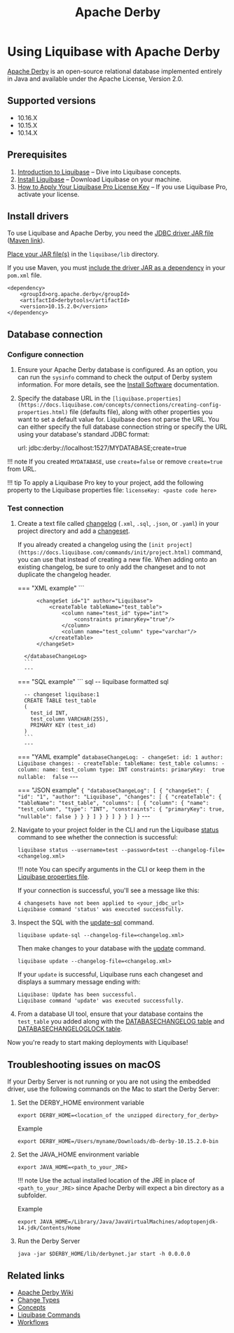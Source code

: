 ﻿---
title: Apache Derby
---

# Using Liquibase with Apache Derby

[Apache Derby](https://db.apache.org/derby/) is an open-source relational database implemented entirely in Java and available under the Apache License, Version 2.0.

## Supported versions

*   10.16.X
*   10.15.X
*   10.14.X

## Prerequisites

1. [Introduction to Liquibase](https://docs.liquibase.com/concepts/introduction-to-liquibase.html) – Dive into Liquibase concepts.
1. [Install Liquibase](https://docs.liquibase.com/start/install/home.html) – Download Liquibase on your machine.
1. [How to Apply Your Liquibase Pro License Key](https://docs.liquibase.com/workflows/liquibase-pro/how-to-apply-your-liquibase-pro-license-key.html) – If you use Liquibase Pro, activate your license.

## Install drivers

To use Liquibase and Apache Derby, you need the [JDBC driver JAR file](https://db.apache.org/derby/derby_downloads.html) ([Maven link](https://mvnrepository.com/artifact/org.apache.derby/derbytools)).

[Place your JAR file(s)](https://docs.liquibase.com/workflows/liquibase-community/adding-and-updating-liquibase-drivers.html) in the `liquibase/lib` directory.

If you use Maven, you must [include the driver JAR as a dependency](https://docs.liquibase.com/tools-integrations/maven/maven-pom-file.html) in your `pom.xml` file.

```
<dependency>
    <groupId>org.apache.derby</groupId>
    <artifactId>derbytools</artifactId>
    <version>10.15.2.0</version>
</dependency>
```

## Database connection

### Configure connection

1.  Ensure your Apache Derby database is configured. As an option, you can run the `sysinfo` command to check the output of Derby system information. For more details, see the [Install Software](https://db.apache.org/derby/papers/DerbyTut/install_software.html) documentation.
1.  Specify the database URL in the `[liquibase.properties](https://docs.liquibase.com/concepts/connections/creating-config-properties.html)` file (defaults file), along with other properties you want to set a default value for. Liquibase does not parse the URL. You can either specify the full database connection string or specify the URL using your database's standard JDBC format:

    url: jdbc:derby://localhost:1527/MYDATABASE;create=true

!!! note
    If you created `MYDATABASE`, use `create=false` or remove `create=true` from URL.

!!! tip
    To apply a Liquibase Pro key to your project, add the following property to the Liquibase properties file: `licenseKey: <paste code here>`

### Test connection

1.  Create a text file called [changelog](https://docs.liquibase.com/concepts/changelogs/home.html) (`.xml`, `.sql`, `.json`, or `.yaml`) in your project directory and add a [changeset](https://docs.liquibase.com/concepts/changelogs/changeset.html).

    If you already created a changelog using the `[init project](https://docs.liquibase.com/commands/init/project.html)` command, you can use that instead of creating a new file. When adding onto an existing changelog, be sure to only add the changeset and to not duplicate the changelog header.

    === "XML example"
          ```
          <?xml version="1.0" encoding="UTF-8"?>
          <databaseChangeLog
              xmlns="http://www.liquibase.org/xml/ns/dbchangelog"
              xmlns:xsi="http://www.w3.org/2001/XMLSchema-instance"
              xmlns:ext="http://www.liquibase.org/xml/ns/dbchangelog-ext"
              xmlns:pro="http://www.liquibase.org/xml/ns/pro"
              xsi:schemaLocation="http://www.liquibase.org/xml/ns/dbchangelog
                  http://www.liquibase.org/xml/ns/dbchangelog/dbchangelog-latest.xsd
                  http://www.liquibase.org/xml/ns/dbchangelog-ext http://www.liquibase.org/xml/ns/dbchangelog/dbchangelog-ext.xsd
                  http://www.liquibase.org/xml/ns/pro http://www.liquibase.org/xml/ns/pro/liquibase-pro-latest.xsd">
    
              <changeSet id="1" author="Liquibase">
                  <createTable tableName="test_table">
                      <column name="test_id" type="int">
                          <constraints primaryKey="true"/>
                      </column>
                      <column name="test_column" type="varchar"/>
                  </createTable>
              </changeSet>
    
          </databaseChangeLog>
          ```
          ---

    === "SQL example"
          ``` sql
          -- liquibase formatted sql

          -- changeset liquibase:1
          CREATE TABLE test_table
          (
            test_id INT, 
            test_column VARCHAR(255), 
            PRIMARY KEY (test_id)
          )
          ```
          ---
      
    === "YAML example"
          ```
          databaseChangeLog:
             - changeSet:
                 id: 1
                 author: Liquibase
                 changes:
                 - createTable:
                     tableName: test_table
                     columns:
                     - column:
                         name: test_column
                         type: INT
                         constraints:
                             primaryKey:  true
                             nullable:  false
          ```
          ---

    === "JSON example"
          ```
          {
            "databaseChangeLog": [
              {
                "changeSet": {
                  "id": "1",
                  "author": "Liquibase",
                  "changes": [
                    {
                      "createTable": {
                        "tableName": "test_table",
                        "columns": [
                          {
                            "column": {
                              "name": "test_column",
                              "type": "INT",
                              "constraints": {
                                "primaryKey": true,
                                "nullable": false
                              }
                            }
                          }
                        ]
                      }
                    }
                  ]
                }
              }
            ]
          }
          ```
          ---

1.  Navigate to your project folder in the CLI and run the Liquibase [status](https://docs.liquibase.com/commands/change-tracking/status.html) command to see whether the connection is successful:

    ```
    liquibase status --username=test --password=test --changelog-file=<changelog.xml>
    ```

    !!! note
        You can specify arguments in the CLI or keep them in the [Liquibase properties file](https://docs.liquibase.com/concepts/connections/creating-config-properties.html).

    If your connection is successful, you'll see a message like this:

    ```
    4 changesets have not been applied to <your_jdbc_url>
    Liquibase command 'status' was executed successfully.
    ```

1.  Inspect the SQL with the [update-sql](https://docs.liquibase.com/commands/update/update-sql.html) command. 

    ```
    liquibase update-sql --changelog-file=<changelog.xml>
    ```

    Then make changes to your database with the [update](https://docs.liquibase.com/commands/update/update.html) command.
    
    ```
    liquibase update --changelog-file=<changelog.xml>
    ```
     
    If your `update` is successful, Liquibase runs each changeset and displays a summary message ending with:

    ```
    Liquibase: Update has been successful.
    Liquibase command 'update' was executed successfully.
    ```

1.  From a database UI tool, ensure that your database contains the `test_table` you added along with the [DATABASECHANGELOG table](https://docs.liquibase.com/concepts/tracking-tables/databasechangelog-table.html) and [DATABASECHANGELOGLOCK table](https://docs.liquibase.com/concepts/tracking-tables/databasechangeloglock-table.html).

Now you're ready to start making deployments with Liquibase!

## Troubleshooting issues on macOS

If your Derby Server is not running or you are not using the embedded driver, use the following commands on the Mac to start the Derby Server:

1. Set the DERBY_HOME environment variable

    ```
    export DERBY_HOME=<location_of the unzipped directory_for_derby>
    ```

    Example

    ```
    export DERBY_HOME=/Users/myname/Downloads/db-derby-10.15.2.0-bin
    ```

2. Set the JAVA_HOME environment variable

    ```
    export JAVA_HOME=<path_to_your_JRE>
    ```

    !!! note
        Use the actual installed location of the JRE in place of `<path_to_your_JRE>` since Apache Derby will expect a bin directory as a subfolder.
    
    Example

    ```
    export JAVA_HOME=/Library/Java/JavaVirtualMachines/adoptopenjdk-14.jdk/Contents/Home
    ```

3. Run the Derby Server

    ```
    java -jar $DERBY_HOME/lib/derbynet.jar start -h 0.0.0.0
    ```

## Related links


*   [Apache Derby Wiki](https://cwiki.apache.org/confluence/display/DERBY/FrontPage)
*   [Change Types](https://docs.liquibase.com/change-types/home.html)
*   [Concepts](https://docs.liquibase.com/concepts/home.html)
*   [Liquibase Commands](https://docs.liquibase.com/commands/home.html)
*   [Workflows](https://docs.liquibase.com/workflows/home.html)